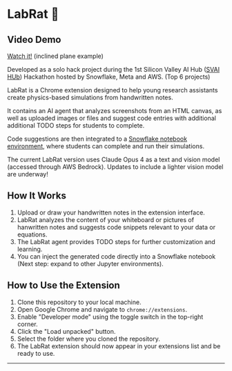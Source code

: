 # LabRat 🐁

## Video Demo

[Watch it!](https://drive.google.com/file/d/1XOn9YIvdRdCLEq4oEqVGs8r_ghWkrDdy/view?usp=sharing) (inclined plane example)

Developed as a solo hack project during the 1st Silicon Valley AI Hub ([SVAI HUb](https://siliconvalleyaihub.com/)) Hackathon hosted by Snowflake, Meta and AWS. (Top 6 projects)

LabRat is a Chrome extension designed to help young research assistants create physics-based simulations from handwritten notes. 

It contains an AI agent that analyzes screenshots from an HTML canvas, as well as uploaded images or files and suggest code entries with additional additional TODO steps for students to complete. 

Code suggestions are then integrated to a [Snowflake notebook environment](https://www.snowflake.com/en/product/features/notebooks/), where students can complete and run their simulations.

The current LabRat version uses Claude Opus 4 as a text and vision model (accessed through AWS Bedrock). Updates to include a lighter vision model are underway!

## How It Works
1. Upload or draw your handwritten notes in the extension interface.
2. LabRat analyzes the content of your whiteboard or pictures of hanwritten notes and suggests code snippets relevant to your data or equations.
3. The LabRat agent provides TODO steps for further customization and learning.
4. You can inject the generated code directly into a Snowflake notebook (Next step: expand to other Jupyter environments).

## How to Use the Extension
1. Clone this repository to your local machine.
2. Open Google Chrome and navigate to `chrome://extensions`.
3. Enable "Developer mode" using the toggle switch in the top-right corner.
4. Click the "Load unpacked" button.
5. Select the folder where you cloned the repository.
6. The LabRat extension should now appear in your extensions list and be ready to use.

---
